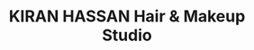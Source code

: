 ---
title: "KIRAN HASSAN Hair & Makeup Studio"
url: /karachi/kiran-hassan-hair-and-makeup-studio/
shop: hairdresser
---